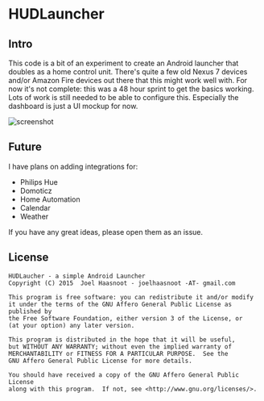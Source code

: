 # HUDLauncher

## Intro
This code is a bit of an experiment to create an Android launcher that doubles as a home control unit.
There's quite a few old Nexus 7 devices and/or Amazon Fire devices out there that this might work well with.
For now it's not complete: this was a 48 hour sprint to get the basics working. Lots of work is still needed to be able to configure this.
Especially the dashboard is just a UI mockup for now.

![screenshot](http://i.imgur.com/ib3UBRs.png)

## Future 
I have plans on adding integrations for:
- Philips Hue
- Domoticz
- Home Automation
- Calendar
- Weather

If you have any great ideas, please open them as an issue.

## License

    HUDLaucher - a simple Android Launcher
    Copyright (C) 2015  Joel Haasnoot - joelhaasnoot -AT- gmail.com

    This program is free software: you can redistribute it and/or modify
    it under the terms of the GNU Affero General Public License as published by
    the Free Software Foundation, either version 3 of the License, or
    (at your option) any later version.

    This program is distributed in the hope that it will be useful,
    but WITHOUT ANY WARRANTY; without even the implied warranty of
    MERCHANTABILITY or FITNESS FOR A PARTICULAR PURPOSE.  See the
    GNU Affero General Public License for more details.

    You should have received a copy of the GNU Affero General Public License
    along with this program.  If not, see <http://www.gnu.org/licenses/>.